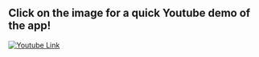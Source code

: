 ## Click on the image for a quick Youtube demo of the app!

[![Youtube Link](https://img.youtube.com/vi/rR26X3Jdg0k/0.jpg)](https://www.youtube.com/watch?v=rR26X3Jdg0k&ab_channel=EricLeung)

